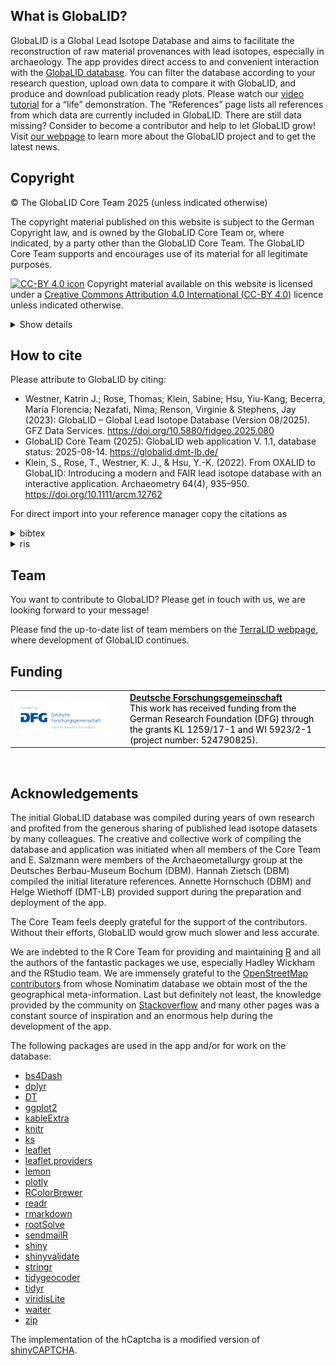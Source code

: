 ## What is GlobaLID?

GlobaLID is a Global Lead Isotope Database and aims to facilitate the
reconstruction of raw material provenances with lead isotopes,
especially in archaeology. The app provides direct access to and
convenient interaction with the
<a href="https://doi.org/10.5880/fidgeo.2025.080"
target="_blank">GlobaLID database</a>. You can filter the database
according to your research question, upload own data to compare it with
GlobaLID, and produce and download publication ready plots. Please watch
our <a href="https://www.youtube.com/watch?v=qwKStMc-068"
target="_blank">video tutorial</a> for a “life” demonstration. The
“References” page lists all references from which data are currently
included in GlobaLID. There are still data missing? Consider to become a
contributor and help to let GlobaLID grow! Visit [our
webpage](https://archmetaldbm.github.io/Globalid/) to learn more about
the GlobaLID project and to get the latest news.

## Copyright

© The GlobaLID Core Team 2025 (unless indicated otherwise)

The copyright material published on this website is subject to the
German Copyright law, and is owned by the GlobaLID Core Team or, where
indicated, by a party other than the GlobaLID Core Team. The GlobaLID
Core Team supports and encourages use of its material for all legitimate
purposes.

<a href="http://creativecommons.org/licenses/by/4.0/"
target="_blank"><img
src="https://i.creativecommons.org/l/by/4.0/88x31.png"
alt="CC-BY 4.0 icon" /></a> Copyright material available on this website
is licensed under a
<a href="https://creativecommons.org/licenses/by/4.0/"
target="_blank">Creative Commons Attribution 4.0 International (CC-BY
4.0)</a> licence unless indicated otherwise.

<details>
<summary>
Show details
</summary>

This licence allows you to:

-   **Share** — copy and redistribute the material in any medium or
    format
-   **Adapt** — remix, transform, and build upon the material
-   for any purpose, even commercially

provided you attribute the GlobaLID Core Team as the source of the
copyright material. The GlobaLID Core Team requests attribution as:  
“GlobaLID Core Team (2021): GlobaLID web application V. 1.1, database
status: 14 August 2025.
<a href="https://globalid.dmt-lb.de/" target="_blank">https://globalid.dmt-lb.de/</a>.

</details>

## How to cite

Please attribute to GlobaLID by citing:

-   Westner, Katrin J.; Rose, Thomas; Klein, Sabine; Hsu, Yiu-Kang;
    Becerra, María Florencia; Nezafati, Nima; Renson, Virginie &
    Stephens, Jay (2023): GlobaLID – Global Lead Isotope Database
    (Version 08/2025). GFZ Data Services.
    <a href="https://doi.org/10.5880/fidgeo.2025.080" target="_blank">https://doi.org/10.5880/fidgeo.2025.080</a>
-   GlobaLID Core Team (2025): GlobaLID web application V. 1.1, database
    status: 2025-08-14.
    <a href="https://globalid.dmt-lb.de/" target="_blank">https://globalid.dmt-lb.de/</a>
-   Klein, S., Rose, T., Westner, K. J., & Hsu, Y.-K. (2022). From
    OXALID to GlobaLID: Introducing a modern and FAIR lead isotope
    database with an interactive application. Archaeometry 64(4),
    935–950.
    <a href="https://doi.org/10.1111/arcm.12762" target="_blank">https://doi.org/10.1111/arcm.12762</a>

For direct import into your reference manager copy the citations as
<details>
<summary>
bibtex
</summary>

    @misc{Westner.2023,
     author = {Westner, Katrin J. and Rose, Thomas and Klein, Sabine and Hsu, Yiu-Kang and Becerra, María Florencia and Nezafati, Nima and Renson, Virginie and Stephens, Jay},
     year = {2023},
     title = {{GlobaLID – Global Lead Isotope Database (Version 08/2025)}},
     publisher = {{GFZ Data Services}},
     doi = {10.5880/fidgeo.2023.043}, 
     url = {https://doi.org/10.5880/fidgeo.2025.080}
    }

    @misc{GlobaLIDCoreTeam.2025,
     author = {{GlobaLID Core Team}},
     year = {2025},
     title = {{GlobaLID web application V. 1.1, database status: 2025-08-14}},
     url = {https://globalid.dmt-lb.de/}
    }

    @article{Klein.2022,
    author = {Klein, Sabine and Rose, Thomas and Westner, Katrin J. and Hsu, Yiu-Kang},
    title = {From OXALID to GlobaLID: Introducing a modern and FAIR lead isotope database with an interactive application},
    journal = {Archaeometry},
    volume = {64},
    number = {4},
    pages = {935-950},
    doi = {https://doi.org/10.1111/arcm.12762},
    }

</details>
<details>
<summary>
ris
</summary>

    TY  - DATA
    AU  - Westner, Katrin J
    AU  - Rose, Thomas
    AU  - Klein, Sabine
    AU  - Hsu, Yiu-Kang
    AU  - Becerra, María Florencia
    AU  - Nezafati, Nima
    AU  - Renson, Virginie
    AU  - Stephens, Jay
    TI  - GlobaLID -- Global Lead Isotope Database
    ET  - V. 1.1
    PY  - 2023
    DA  - 2023
    PB  - GFZ Data Services
    DO  - 10.5880/fidgeo.2023.043
    UR  - https://doi.org/10.5880/fidgeo.2023.043
    ER  - 

    TY  - COMP
    AU  - GlobaLID Core Team
    TI  - GlobaLID web application
    ET  - V. 1.1, database status: 2025-08-14
    PY  - 2025
    DA  - 2025
    UR  - https://globalid.dmt-lb.de/
    ER  - 

    TY  - JOUR
    T1  - From OXALID to GlobaLID: Introducing a modern and FAIR lead isotope database with an interactive application
    AU  - Klein, Sabine
    AU  - Rose, Thomas
    AU  - Westner, Katrin J.
    AU  - Hsu, Yiu-Kang
    PY  - 2022
    DA  - 2022/02/09
    DO  - https://doi.org/10.1111/arcm.12762
    JF  - Archaeometry
    JO  - Archaeometry
    JA  - Archaeometry
    VL  - 64
    IS  - 4
    SP  - 935
    EP  - 950
    SN  - 0003-813X
    UR  - https://doi.org/10.1111/arcm.12762
    ER  - 

</details>

## Team

You want to contribute to GlobaLID? Please get in touch with us, we are
looking forward to your message!

Please find the up-to-date list of team members on the
<a href="https://terralid.org/team.html" target="_blank">TerraLID
webpage</a>, where development of GlobaLID continues.

## Funding

<table>
<tbody>
<tr>
<td style="text-align:left;min-width: 170px; ">
<img src="../www/dfg_logo.gif" width="150" />
</td>
<td style="text-align:left;color: black !important;">
<b><a href="https://www.dfg.de/en" target="_blank">Deutsche
Forschungsgemeinschaft</a></b><br>This work has received funding from
the German Research Foundation (DFG) through the grants KL 1259/17-1 and
WI 5923/2-1 (project number: 524790825).
</td>
</tr>
</tbody>
</table>

<br>

## Acknowledgements

The initial GlobaLID database was compiled during years of own research
and profited from the generous sharing of published lead isotope
datasets by many colleagues. The creative and collective work of
compiling the database and application was initiated when all members of
the Core Team and E. Salzmann were members of the Archaeometallurgy
group at the Deutsches Berbau-Museum Bochum (DBM). Hannah Zietsch (DBM)
compiled the initial literature references. Annette Hornschuch (DBM) and
Helge Wiethoff (DMT-LB) provided support during the preparation and
deployment of the app.

The Core Team feels deeply grateful for the support of the contributors.
Without their efforts, GlobaLID would grow much slower and less
accurate.

We are indebted to the R Core Team for providing and maintaining
<a href="https://cran.r-project.org/" target="_blank">R</a> and all the
authors of the fantastic packages we use, especially Hadley Wickham and
the RStudio team. We are immensely grateful to the
<a href="https://www.openstreetmap.org" target="_blank">OpenStreetMap
contributors</a> from whose Nominatim database we obtain most of the the
geographical meta-information. Last but definitely not least, the
knowledge provided by the community on
<a href="https://stackoverflow.com/" target="_blank">Stackoverflow</a>
and many other pages was a constant source of inspiration and an
enormous help during the development of the app.

The following packages are used in the app and/or for work on the
database:

-   <a href="https://rinterface.github.io/bs4Dash/"
    target="_blank">bs4Dash</a>
-   <a href="https://dplyr.tidyverse.org/" target="_blank">dplyr</a>
-   <a href="https://rstudio.github.io/DT/" target="_blank">DT</a>
-   <a href="https://ggplot2.tidyverse.org/" target="_blank">ggplot2</a>
-   <a href="https://haozhu233.github.io/kableExtra/"
    target="_blank">kableExtra</a>
-   <a href="https://yihui.org/knitr/" target="_blank">knitr</a>
-   <a href="https://cran.r-project.org/web/packages/ks/"
    target="_blank">ks</a>
-   <a href="https://rstudio.github.io/leaflet/" target="_blank">leaflet</a>
-   <a href="https://github.com/rstudio/leaflet.providers"
    target="_blank">leaflet.providers</a>
-   <a href="https://github.com/stefanedwards/lemon"
    target="_blank">lemon</a>
-   <a href="https://plotly-r.com/" target="_blank">plotly</a>
-   <a href="https://cran.r-project.org/web/packages/RColorBrewer/"
    target="_blank">RColorBrewer</a>
-   <a href="https://readr.tidyverse.org/" target="_blank">readr</a>
-   <a href="https://rmarkdown.rstudio.com/" target="_blank">rmarkdown</a>
-   <a href="https://cran.r-project.org/web/packages/rootSolve"
    target="_blank">rootSolve</a>
-   <a href="https://cran.r-project.org/web/packages/sendmailR/"
    target="_blank">sendmailR</a>
-   <a href="https://shiny.rstudio.com/" target="_blank">shiny</a>
-   <a href="https://rstudio.github.io/shinyvalidate/"
    target="_blank">shinyvalidate</a>
-   <a href="https://stringr.tidyverse.org/" target="_blank">stringr</a>
-   <a href="https://github.com/jessecambon/tidygeocoder"
    target="_blank">tidygeocoder</a>
-   <a href="https://tidyr.tidyverse.org/" target="_blank">tidyr</a>
-   <a href="https://sjmgarnier.github.io/viridisLite/"
    target="_blank">viridisLite</a>
-   <a href="https://shiny.john-coene.com/waiter/"
    target="_blank">waiter</a>
-   <a href="https://cran.r-project.org/web/packages/zip"
    target="_blank">zip</a>

The implementation of the hCaptcha is a modified version of
<a href="https://github.com/carlganz/shinyCAPTCHA"
target="_blank">shinyCAPTCHA</a>.
